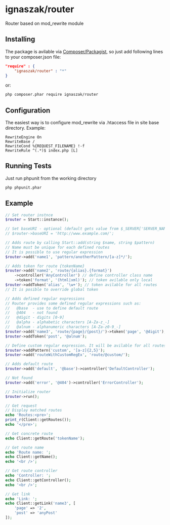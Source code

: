 # ignaszak/router

Router based on mod_rewrite module

## Installing

The package is avilable via [Composer/Packagist](https://packagist.org/packages/ignaszak/router), so just add following lines to your composer.json file:

```json
"require" : {
    "ignaszak/router" : "*"
}
```

or:

```sh
php composer.phar require ignaszak/router
```
## Configuration
The easiest way is to configure mod_rewrite via .htaccess file in site base directory. Example:

```
RewriteEngine On
RewriteBase /
RewriteCond %{REQUEST_FILENAME} !-f
RewriteRule ^(.*)$ index.php [L]
```
## Running Tests

Just run phpunit from the working directory

```sh
php phpunit.phar
```

## Example

```php
// Set router instnce
$router = Start::instance();

// Set baseURI - optional (default gets value from $_SERVER['SERVER_NAME'])
// $router->baseURI = 'http://www.example.com/';

// Adds route by calling Start::add(string $name, string $pattern)
// Name must be unique for each defined routes
// It is possible to use regular expression
$router->add('name1', 'pattern/anotherPattern/[a-z]*/');

// Adds token for route {tokenName}
$router->add('name2', 'route/{alias}.{format}')
    ->controller('AnyController') // define controller class name
    ->token('format', '(html|xml)'); // token avilable only local
$router->addToken('alias', '\w+'); // token avilable for all routes
// It is posible to override global token

// Adds defined regular expressions
// Router provides some defined regular expressions such as:
//   @base  - use to define default route
//   @404   - not found
//   @digit - digits [0-9]
//   @alpha - alphabetic characters [A-Za-z_-]
//   @alnum - alphanumeric characters [A-Za-z0-9_-]
$router->add('name3', 'route/{page}/{post}/')->token('page', '@digit');
$router->addToken('post', '@alnum');

// Define custom regular expression. It will be avilable for all routes
$router->addPattern('custom', '[a-z]{2,5}');
$router->add('routeWithCustomRegEx', 'route/@custom/');

// Adds default route
$router->add('default', '@base')->controller('DefaultController');

// Not found
$router->add('error', '@404')->controller('ErrorController');

// Initialize router
$router->run();

// Get request
// Display matched routes
echo 'Routes:<pre>';
print_r(Client::getRoutes());
echo '</pre>';

// Get concrete route
echo Client::getRoute('tokenName');

// Get route name
echo 'Route name: ';
echo Client::getName();
echo '<br />';

// Get route controller
echo 'Controller: ';
echo Client::getController();
echo '<br />';

// Get link
echo 'Link: ';
echo Client::getLink('name3', [
    'page' => '2',
    'post' => 'anyPost'
]);
```
